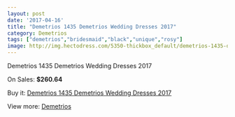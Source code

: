 ```yaml
---
layout: post
date: '2017-04-16'
title: "Demetrios 1435 Demetrios Wedding Dresses 2017"
category: Demetrios
tags: ["demetrios","bridesmaid","black","unique","rosy"]
image: http://img.hectodress.com/5350-thickbox_default/demetrios-1435-demetrios-wedding-dresses-2013.jpg
---
```

Demetrios 1435 Demetrios Wedding Dresses 2017

On Sales: **$260.64**
<a href="https://www.hectodress.com/demetrios/2701-demetrios-1435-demetrios-wedding-dresses-2013.html"><amp-img layout="responsive" width="600" height="600" src="//img.hectodress.com/5350-thickbox_default/demetrios-1435-demetrios-wedding-dresses-2013.jpg" alt="Demetrios 1435 Demetrios Wedding Dresses 2017 0" /></a>
<a href="https://www.hectodress.com/demetrios/2701-demetrios-1435-demetrios-wedding-dresses-2013.html"><amp-img layout="responsive" width="600" height="600" src="//img.hectodress.com/5355-thickbox_default/demetrios-1435-demetrios-wedding-dresses-2013.jpg" alt="Demetrios 1435 Demetrios Wedding Dresses 2017 1" /></a>
<a href="https://www.hectodress.com/demetrios/2701-demetrios-1435-demetrios-wedding-dresses-2013.html"><amp-img layout="responsive" width="600" height="600" src="//img.hectodress.com/5354-thickbox_default/demetrios-1435-demetrios-wedding-dresses-2013.jpg" alt="Demetrios 1435 Demetrios Wedding Dresses 2017 2" /></a>
<a href="https://www.hectodress.com/demetrios/2701-demetrios-1435-demetrios-wedding-dresses-2013.html"><amp-img layout="responsive" width="600" height="600" src="//img.hectodress.com/5353-thickbox_default/demetrios-1435-demetrios-wedding-dresses-2013.jpg" alt="Demetrios 1435 Demetrios Wedding Dresses 2017 3" /></a>
<a href="https://www.hectodress.com/demetrios/2701-demetrios-1435-demetrios-wedding-dresses-2013.html"><amp-img layout="responsive" width="600" height="600" src="//img.hectodress.com/5352-thickbox_default/demetrios-1435-demetrios-wedding-dresses-2013.jpg" alt="Demetrios 1435 Demetrios Wedding Dresses 2017 4" /></a>
<a href="https://www.hectodress.com/demetrios/2701-demetrios-1435-demetrios-wedding-dresses-2013.html"><amp-img layout="responsive" width="600" height="600" src="//img.hectodress.com/5351-thickbox_default/demetrios-1435-demetrios-wedding-dresses-2013.jpg" alt="Demetrios 1435 Demetrios Wedding Dresses 2017 5" /></a>

Buy it: [Demetrios 1435 Demetrios Wedding Dresses 2017](https://www.hectodress.com/demetrios/2701-demetrios-1435-demetrios-wedding-dresses-2013.html "Demetrios 1435 Demetrios Wedding Dresses 2017")

View more: [Demetrios](https://www.hectodress.com/47-demetrios "Demetrios")